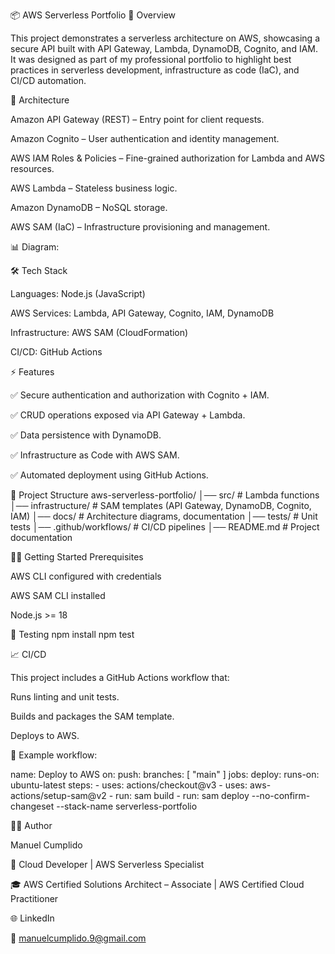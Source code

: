 📦 AWS Serverless Portfolio
📌 Overview

This project demonstrates a serverless architecture on AWS, showcasing a secure API built with API Gateway, Lambda, DynamoDB, Cognito, and IAM.
It was designed as part of my professional portfolio to highlight best practices in serverless development, infrastructure as code (IaC), and CI/CD automation.

🚀 Architecture

Amazon API Gateway (REST) – Entry point for client requests.

Amazon Cognito – User authentication and identity management.

AWS IAM Roles & Policies – Fine-grained authorization for Lambda and AWS resources.

AWS Lambda – Stateless business logic.

Amazon DynamoDB – NoSQL storage.

AWS SAM (IaC) – Infrastructure provisioning and management.

📊 Diagram:

<!-- TODO: add your diagram here -->
🛠️ Tech Stack

Languages: Node.js (JavaScript)

AWS Services: Lambda, API Gateway, Cognito, IAM, DynamoDB

Infrastructure: AWS SAM (CloudFormation)

CI/CD: GitHub Actions

⚡ Features

✅ Secure authentication and authorization with Cognito + IAM.

✅ CRUD operations exposed via API Gateway + Lambda.

✅ Data persistence with DynamoDB.

✅ Infrastructure as Code with AWS SAM.

✅ Automated deployment using GitHub Actions.

📂 Project Structure
aws-serverless-portfolio/
│── src/                # Lambda functions
│── infrastructure/     # SAM templates (API Gateway, DynamoDB, Cognito, IAM)
│── docs/               # Architecture diagrams, documentation
│── tests/              # Unit tests
│── .github/workflows/  # CI/CD pipelines
│── README.md           # Project documentation

🧑‍💻 Getting Started
Prerequisites

AWS CLI configured with credentials

AWS SAM CLI installed

Node.js >= 18

🧪 Testing
npm install
npm test

📈 CI/CD

This project includes a GitHub Actions workflow that:

Runs linting and unit tests.

Builds and packages the SAM template.

Deploys to AWS.

📄 Example workflow:

name: Deploy to AWS
on:
  push:
    branches: [ "main" ]
jobs:
  deploy:
    runs-on: ubuntu-latest
    steps:
      - uses: actions/checkout@v3
      - uses: aws-actions/setup-sam@v2
      - run: sam build
      - run: sam deploy --no-confirm-changeset --stack-name serverless-portfolio

👨‍💻 Author

Manuel Cumplido

🚀 Cloud Developer | AWS Serverless Specialist

🎓 AWS Certified Solutions Architect – Associate | AWS Certified Cloud Practitioner

🌐 LinkedIn

📧 manuelcumplido.9@gmail.com
